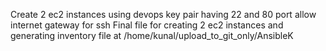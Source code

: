 Create 2 ec2 instances
using devops key pair
having 22 and 80 port allow
internet gateway for ssh
Final file for creating 2 ec2 instances and generating inventory file at /home/kunal/upload_to_git_only/AnsibleK
